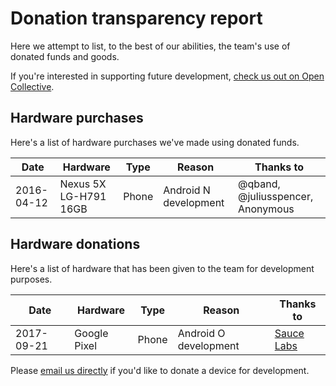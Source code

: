 # Donation transparency report

Here we attempt to list, to the best of our abilities, the team's use of donated funds and goods.

If you're interested in supporting future development, [check us out on Open Collective](https://opencollective.com/opendmc).

## Hardware purchases

Here's a list of hardware purchases we've made using donated funds.

| Date | Hardware | Type | Reason | Thanks to |
|------|----------|------|--------|-----------|
| 2016-04-12 | Nexus 5X LG-H791 16GB | Phone | Android N development | @qband, @juliusspencer, Anonymous |

## Hardware donations

Here's a list of hardware that has been given to the team for development purposes.

| Date | Hardware | Type | Reason | Thanks to |
|------|----------|------|--------|-----------|
| 2017-09-21 | Google Pixel | Phone | Android O development | [Sauce Labs](https://saucelabs.com/) |

Please [email us directly](mailto:contact@opendmc.io) if you'd like to donate a device for development.
